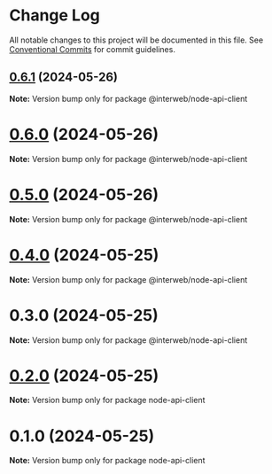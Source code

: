 # Change Log

All notable changes to this project will be documented in this file.
See [Conventional Commits](https://conventionalcommits.org) for commit guidelines.

## [0.6.1](https://github.com/cosmology-tech/schema-typescript/compare/@interweb/node-api-client@0.6.0...@interweb/node-api-client@0.6.1) (2024-05-26)

**Note:** Version bump only for package @interweb/node-api-client





# [0.6.0](https://github.com/cosmology-tech/schema-typescript/compare/@interweb/node-api-client@0.5.0...@interweb/node-api-client@0.6.0) (2024-05-26)

**Note:** Version bump only for package @interweb/node-api-client





# [0.5.0](https://github.com/cosmology-tech/schema-typescript/compare/@interweb/node-api-client@0.4.0...@interweb/node-api-client@0.5.0) (2024-05-26)

**Note:** Version bump only for package @interweb/node-api-client





# [0.4.0](https://github.com/cosmology-tech/schema-typescript/compare/@interweb/node-api-client@0.3.0...@interweb/node-api-client@0.4.0) (2024-05-25)

**Note:** Version bump only for package @interweb/node-api-client





# 0.3.0 (2024-05-25)

**Note:** Version bump only for package @interweb/node-api-client





# [0.2.0](https://github.com/cosmology-tech/schema-typescript/compare/node-api-client@0.1.0...node-api-client@0.2.0) (2024-05-25)

**Note:** Version bump only for package node-api-client





# 0.1.0 (2024-05-25)

**Note:** Version bump only for package node-api-client
